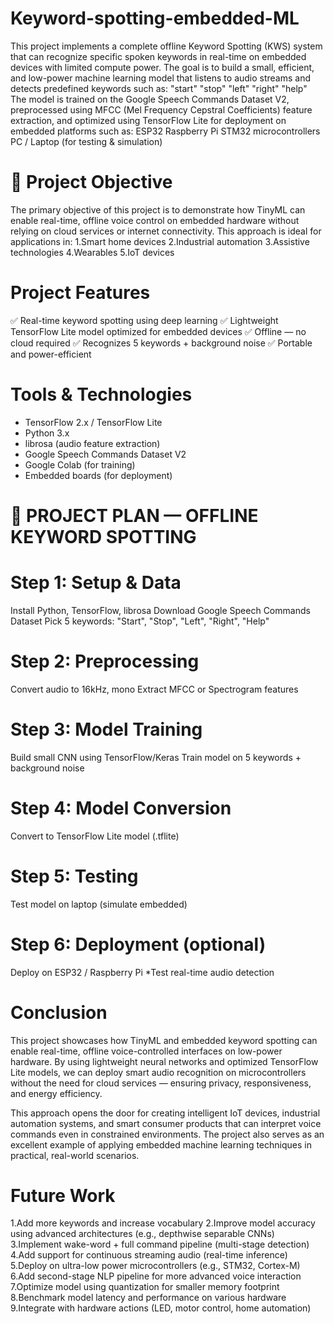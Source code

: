 # Keyword-spotting-embedded-ML


This project implements a complete offline Keyword Spotting (KWS) system that can recognize specific spoken keywords in real-time on embedded devices with limited compute power. The goal is to build a small, efficient, and low-power machine learning model that listens to audio streams and detects predefined keywords such as:
"start"
"stop"
"left"
"right"
"help"
The model is trained on the Google Speech Commands Dataset V2, preprocessed using MFCC (Mel Frequency Cepstral Coefficients) feature extraction, and optimized using TensorFlow Lite for deployment on embedded platforms such as:
ESP32
Raspberry Pi
STM32 microcontrollers
PC / Laptop (for testing & simulation)
# 🎯 Project Objective
The primary objective of this project is to demonstrate how TinyML can enable real-time, offline voice control on embedded hardware without relying on cloud services or internet connectivity. This approach is ideal for applications in:
1.Smart home devices
2.Industrial automation
3.Assistive technologies
4.Wearables
5.IoT devices
# Project Features
✅ Real-time keyword spotting using deep learning
✅ Lightweight TensorFlow Lite model optimized for embedded devices
✅ Offline — no cloud required
✅ Recognizes 5 keywords + background noise
✅ Portable and power-efficient
# Tools & Technologies
* TensorFlow 2.x / TensorFlow Lite
* Python 3.x
* librosa (audio feature extraction)
* Google Speech Commands Dataset V2
* Google Colab (for training)
* Embedded boards (for deployment)
# 🚀 PROJECT PLAN — OFFLINE KEYWORD SPOTTING
# Step 1: Setup & Data
Install Python, TensorFlow, librosa
Download Google Speech Commands Dataset
Pick 5 keywords: "Start", "Stop", "Left", "Right", "Help"
# Step 2: Preprocessing
Convert audio to 16kHz, mono
Extract MFCC or Spectrogram features
# Step 3: Model Training
Build small CNN using TensorFlow/Keras
Train model on 5 keywords + background noise
# Step 4: Model Conversion
Convert to TensorFlow Lite model (.tflite)
# Step 5: Testing
Test model on laptop (simulate embedded)
# Step 6: Deployment (optional)
Deploy on ESP32 / Raspberry Pi
*Test real-time audio detection

#  Conclusion
This project showcases how TinyML and embedded keyword spotting can enable real-time, offline voice-controlled interfaces on low-power hardware. By using lightweight neural networks and optimized TensorFlow Lite models, we can deploy smart audio recognition on microcontrollers without the need for cloud services — ensuring privacy, responsiveness, and energy efficiency.

This approach opens the door for creating intelligent IoT devices, industrial automation systems, and smart consumer products that can interpret voice commands even in constrained environments. The project also serves as an excellent example of applying embedded machine learning techniques in practical, real-world scenarios.

# Future Work
1.Add more keywords and increase vocabulary
2.Improve model accuracy using advanced architectures (e.g., depthwise separable CNNs)
3.Implement wake-word + full command pipeline (multi-stage detection)
4.Add support for continuous streaming audio (real-time inference)
5.Deploy on ultra-low power microcontrollers (e.g., STM32, Cortex-M)
6.Add second-stage NLP pipeline for more advanced voice interaction
7.Optimize model using quantization for smaller memory footprint
8.Benchmark model latency and performance on various hardware
9.Integrate with hardware actions (LED, motor control, home automation)
